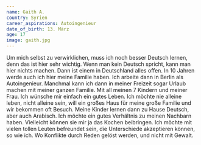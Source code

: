 ```yaml
---
name: Gaith A.
country: Syrien
career_aspirations: Autoingenieur
date_of_birth: 13. März
age: 17
image: gaith.jpg
---
```


Um mich selbst zu verwirklichen, muss ich noch besser Deutsch lernen, denn das ist hier sehr wichtig. Wenn man kein Deutsch spricht, kann man hier nichts machen. Dann ist einem in Deutschland alles offen. In 10 Jahren werde auch ich hier meine Familie haben. Ich arbeite dann in Berlin als Autoingenieur. Manchmal kann ich dann in meiner Freizeit sogar Urlaub machen mit meiner ganzen Familie. Mit all meinen 7 Kindern und meiner Frau. Ich wünsche mir einfach ein gutes Leben. Ich möchte nie alleine leben, nicht alleine sein, will ein großes Haus für meine große Familie und wir bekommen oft Besuch. Meine Kinder lernen dann zu Hause Deutsch, aber auch Arabisch. Ich möchte ein gutes Verhältnis zu meinen Nachbarn haben. Vielleicht können sie mir ja das Kochen beibringen. Ich möchte mit vielen tollen Leuten befreundet sein, die Unterschiede akzeptieren können, so wie ich. Wo Konflikte durch Reden gelöst werden, und nicht mit Gewalt.

